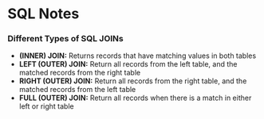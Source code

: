 # SQL Notes

### **Different Types of SQL JOINs**

* **(INNER) JOIN:** Returns records that have matching values in both tables
* **LEFT (OUTER) JOIN:** Return all records from the left table, and the matched records from the right table
* **RIGHT (OUTER) JOIN:** Return all records from the right table, and the matched records from the left table
* **FULL (OUTER) JOIN:** Return all records when there is a match in either left or right table